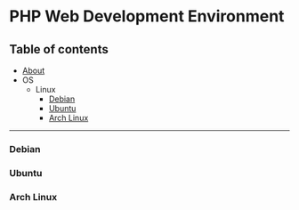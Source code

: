 # PHP Web Development Environment

## Table of contents

- [About](#about)
- OS
    - Linux
        - [Debian](#debian)
        - [Ubuntu](#ubuntu)
        - [Arch Linux](#arch-linux)

-----

### Debian

### Ubuntu

### Arch Linux
